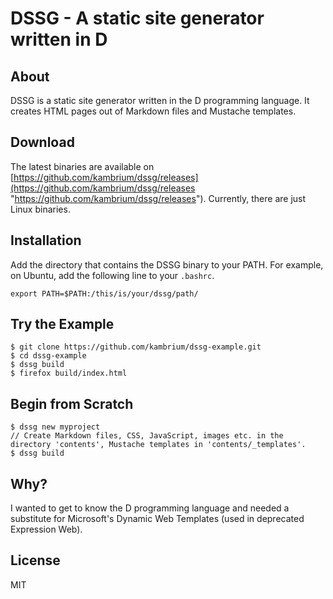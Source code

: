 DSSG - A static site generator written in D
===========================================

About
-----
DSSG is a static site generator written in the D programming language. It creates HTML pages out of Markdown files and Mustache templates.

Download
--------
The latest binaries are available on [https://github.com/kambrium/dssg/releases](https://github.com/kambrium/dssg/releases "https://github.com/kambrium/dssg/releases"). Currently, there are just Linux binaries.

Installation
------------
Add the directory that contains the DSSG binary to your PATH. For example, on Ubuntu, add the following line to your `.bashrc`.
```
export PATH=$PATH:/this/is/your/dssg/path/
```

Try the Example
---------------
```shell
$ git clone https://github.com/kambrium/dssg-example.git
$ cd dssg-example
$ dssg build
$ firefox build/index.html
```

Begin from Scratch
------------------
```shell
$ dssg new myproject
// Create Markdown files, CSS, JavaScript, images etc. in the directory 'contents', Mustache templates in 'contents/_templates'.
$ dssg build
```

Why?
----
I wanted to get to know the D programming language and needed a substitute for Microsoft's Dynamic Web Templates (used in deprecated Expression Web).

License
-------
MIT